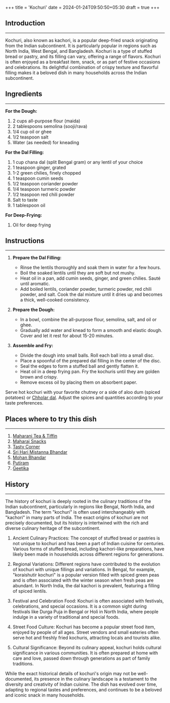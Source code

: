 +++
title = 'Kochuri'
date = 2024-01-24T09:50:50+05:30
draft = true
+++

## Introduction

---

Kochuri, also known as kachori, is a popular deep-fried snack originating from the Indian subcontinent. It is particularly popular in regions such as North India, West Bengal, and Bangladesh. Kochuri is a type of stuffed bread or pastry, and its filling can vary, offering a range of flavors. Kochuri is often enjoyed as a breakfast item, snack, or as part of festive occasions and celebrations. Its delightful combination of crispy texture and flavorful filling makes it a beloved dish in many households across the Indian subcontinent.

## Ingredients

---

**For the Dough:**

1. 2 cups all-purpose flour (maida)
2. 2 tablespoons semolina (sooji/rava)
3. 1/4 cup oil or ghee
4. 1/2 teaspoon salt
5. Water (as needed) for kneading

**For the Dal Filling:**

1. 1 cup chana dal (split Bengal gram) or any lentil of your choice
2. 1 teaspoon ginger, grated
3. 1-2 green chilies, finely chopped
4. 1 teaspoon cumin seeds
5. 1/2 teaspoon coriander powder
6. 1/4 teaspoon turmeric powder
7. 1/2 teaspoon red chili powder
8. Salt to taste
9. 1 tablespoon oil

**For Deep-Frying:**

1. Oil for deep frying

## Instructions

---

1. **Prepare the Dal Filling:**

   - Rinse the lentils thoroughly and soak them in water for a few hours.
   - Boil the soaked lentils until they are soft but not mushy.
   - Heat oil in a pan, add cumin seeds, ginger, and green chilies. Sauté until aromatic.
   - Add boiled lentils, coriander powder, turmeric powder, red chili powder, and salt. Cook the dal mixture until it dries up and becomes a thick, well-cooked consistency.

2. **Prepare the Dough:**

   - In a bowl, combine the all-purpose flour, semolina, salt, and oil or ghee.
   - Gradually add water and knead to form a smooth and elastic dough. Cover and let it rest for about 15-20 minutes.

3. **Assemble and Fry:**
   - Divide the dough into small balls. Roll each ball into a small disc.
   - Place a spoonful of the prepared dal filling in the center of the disc.
   - Seal the edges to form a stuffed ball and gently flatten it.
   - Heat oil in a deep frying pan. Fry the kochuris until they are golden brown and crispy.
   - Remove excess oil by placing them on absorbent paper.

Serve hot kochuri with your favorite chutney or a side of aloo dum (spiced potatoes) or [Chholar dal](./chholar-dal.md). Adjust the spices and quantities according to your taste preferences.

## Places where to try this dish

---

1. [Maharani Tea & Tiffin](https://maps.app.goo.gl/RoHYCY6pfwSyfPU97)
2. [Maharaj Snacks](https://maps.app.goo.gl/jUjzqCVKFFA8hrbh7)
3. [Tasty Corner](https://maps.app.goo.gl/CqoUf4i4WjyEj2PW6)
4. [Sri Hari Mistanna Bhandar](https://maps.app.goo.gl/2SQMETYqYfHUhr3dA)
5. [Mohan Bhandar](https://maps.app.goo.gl/RHVbfSXNQD8ZtWur9)
6. [Putiram](https://maps.app.goo.gl/KAZD3uYRv3CEsRvL7)
7. [Geetika](https://maps.app.goo.gl/wnwaLA6QJbQAHGdeA)

## History

---

The history of kochuri is deeply rooted in the culinary traditions of the Indian subcontinent, particularly in regions like Bengal, North India, and Bangladesh. The term "kochuri" is often used interchangeably with "kachori" in many parts of India. The exact origins of kochuri are not precisely documented, but its history is intertwined with the rich and diverse culinary heritage of the subcontinent.

1. Ancient Culinary Practices: The concept of stuffed bread or pastries is not unique to kochuri and has been a part of Indian cuisine for centuries. Various forms of stuffed bread, including kachori-like preparations, have likely been made in households across different regions for generations.

2. Regional Variations: Different regions have contributed to the evolution of kochuri with unique fillings and variations. In Bengal, for example, "koraishutir kochuri" is a popular version filled with spiced green peas and is often associated with the winter season when fresh peas are abundant. In North India, the dal kachori is prevalent, featuring a filling of spiced lentils.

3. Festival and Celebration Food: Kochuri is often associated with festivals, celebrations, and special occasions. It is a common sight during festivals like Durga Puja in Bengal or Holi in North India, where people indulge in a variety of traditional and special foods.

4. Street Food Culture: Kochuri has become a popular street food item, enjoyed by people of all ages. Street vendors and small eateries often serve hot and freshly fried kochuris, attracting locals and tourists alike.

5. Cultural Significance: Beyond its culinary appeal, kochuri holds cultural significance in various communities. It is often prepared at home with care and love, passed down through generations as part of family traditions.

While the exact historical details of kochuri's origin may not be well-documented, its presence in the culinary landscape is a testament to the diversity and creativity of Indian cuisine. The dish has evolved over time, adapting to regional tastes and preferences, and continues to be a beloved and iconic snack in many households.
